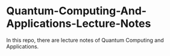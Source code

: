 # Quantum-Computing-And-Applications-Lecture-Notes
In this repo, there are lecture notes of Quantum Computing and Applications.
